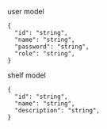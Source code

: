 user model

```
{
  "id": "string",
  "name": "string",
  "password": "string",
  "role": "string",
}
```


shelf model

```
{
  "id": "string",
  "name": "string",
  "description": "string",
}
```